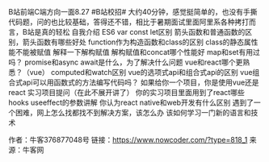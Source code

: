 B站前端C端方向一面8.27
#B站校招# 大约40分钟，感觉挺简单的，也没有手撕代码题，问的也比较基础，答得还不错，相比于暑期面试里面阿里系各种拷打而言，B站是真的轻松
自我介绍
ES6
var const let区别
箭头函数和普通函数的区别，箭头函数有哪些好处
function作为构造函数和class的区别
class的静态属性能不能被赋值
解释一下解构赋值
解构赋值和concat哪个性能好
map和set有用过吗？
promise和async await是什么，为了解决什么问题
vue和react哪个更熟悉？（vue）
computed和watch区别
vue的选项式api和组合式api的区别
vue组合式api可以用函数式的方法编写代码吗？
如果给你一个项目，你是使用vue还是react
实习项目提问（在此不展开讲了）
你的实习项目里面用到了react哪些hooks
useeffect的参数讲解
你认为react native和web开发有什么区别
遇到了一个困难，网上怎么找都找不到解决方案，该怎么办
该如何学习一门新的语言和技术

作者：牛客376877048号
链接：https://www.nowcoder.com/?type=818_1
来源：牛客网